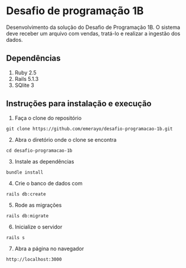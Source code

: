 # Desafio de programação 1B

Desenvolvimento da solução do Desafio de Programação 1B.
O sistema deve receber um arquivo com vendas, tratá-lo e realizar a ingestão dos dados.

## Dependências

1. Ruby 2.5
2. Rails 5.1.3
3. SQlite 3

## Instruções para instalação e execução

1. Faça o clone do repositório
```
git clone https://github.com/emerayo/desafio-programacao-1b.git
```
2. Abra o diretório onde o clone se encontra
```
cd desafio-programacao-1b
```
3. Instale as dependências
```
bundle install
```
4. Crie o banco de dados com
```
rails db:create
```
5. Rode as migrações
```
rails db:migrate
```
6. Inicialize o servidor
```
rails s
```
7. Abra a página no navegador
```
http://localhost:3000
```